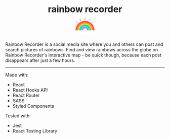 <h1 align="center">
    rainbow recorder
    <br>
    <img alt="Rainbow icon" src="/src/Images/rainbow.svg" width="60px" />
    <br>
</h1>

Rainbow Recorder is a social media site where you and others can post and search pictures of rainbows. Find and view rainbows across the globe on Rainbow Recorder's interactive map - be quick though, because each post disappears after just a few hours.

---

Made with:

-   React
-   React Hooks API
-   React Router
-   SASS
-   Styled Components

Tested with:

-   Jest
-   React Testing Library
